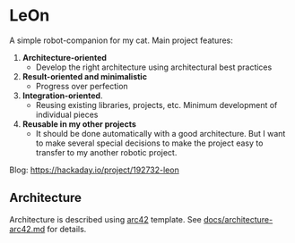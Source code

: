 # LeOn

A simple robot-companion for my cat. Main project features:

1. **Architecture-oriented**
    - Develop the right architecture using architectural best practices
2. **Result-oriented and minimalistic**
    - Progress over perfection
3. **Integration-oriented**.
    - Reusing existing libraries, projects, etc. Minimum development of individual pieces
4. **Reusable in my other projects**
    - It should be done automatically with a good architecture. But I want to make several special decisions to make the project easy to transfer to my another robotic project.


Blog: <https://hackaday.io/project/192732-leon>

## Architecture

Architecture is described using [arc42](https://arc42.org/) template. See [docs/architecture-arc42.md](docs/architecture-arc42.md) for details.
